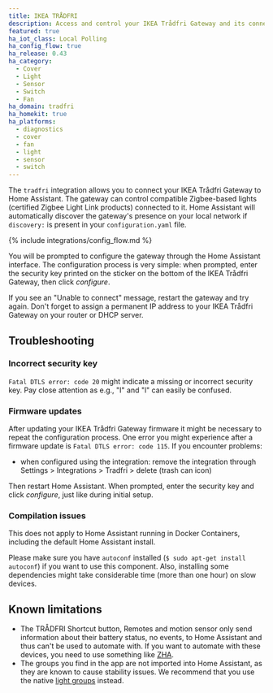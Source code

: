```yaml
---
title: IKEA TRÅDFRI
description: Access and control your IKEA Trådfri Gateway and its connected Zigbee-based devices.
featured: true
ha_iot_class: Local Polling
ha_config_flow: true
ha_release: 0.43
ha_category:
  - Cover
  - Light
  - Sensor
  - Switch
  - Fan
ha_domain: tradfri
ha_homekit: true
ha_platforms:
  - diagnostics
  - cover
  - fan
  - light
  - sensor
  - switch
---
```


The `tradfri` integration allows you to connect your IKEA Trådfri Gateway to Home Assistant. The gateway can control compatible Zigbee-based lights (certified Zigbee Light Link products) connected to it. Home Assistant will automatically discover the gateway's presence on your local network if `discovery:` is present in your `configuration.yaml` file.

{% include integrations/config_flow.md %}

You will be prompted to configure the gateway through the Home Assistant interface. The configuration process is very simple: when prompted, enter the security key printed on the sticker on the bottom of the IKEA Trådfri Gateway, then click *configure*.

<div class='note'>
If you see an "Unable to connect" message, restart the gateway and try again. Don't forget to assign a permanent IP address to your IKEA Trådfri Gateway on your router or DHCP server.
</div>

## Troubleshooting

### Incorrect security key

`Fatal DTLS error: code 20` might indicate a missing or incorrect security key. Pay close attention as e.g., "I" and "l" can easily be confused.

### Firmware updates

After updating your IKEA Trådfri Gateway firmware it might be necessary to repeat the configuration process. One error you might experience after a firmware update is `Fatal DTLS error: code 115`. If you encounter problems:
- when configured using the integration: remove the integration through Settings > Integrations > Tradfri > delete (trash can icon)

Then restart Home Assistant. When prompted, enter the security key and click *configure*, just like during initial setup.

### Compilation issues

<div class='note'>
  This does not apply to Home Assistant running in Docker Containers, including the default Home Assistant install.
</div>

Please make sure you have `autoconf` installed (`$ sudo apt-get install autoconf`) if you want to use this component. Also, installing some dependencies might take considerable time (more than one hour) on slow devices.

## Known limitations

- The TRÅDFRI Shortcut button, Remotes and motion sensor only send information about their battery status, no events, to Home Assistant and thus can't be used to automate with. If you want to automate with these devices, you need to use something like [ZHA](/integrations/zha/).
- The groups you find in the app are not imported into Home Assistant, as they are known to cause stability issues. We recommend that you use the native [light groups](/integrations/light.group/) instead.